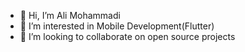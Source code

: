 - 👋 Hi, I’m Ali Mohammadi  
- 👀 I’m interested in Mobile Development(Flutter)
- 💞️ I’m looking to collaborate on open source projects

<!---
alimcomp/alimcomp is a ✨ special ✨ repository because its `README.md` (this file) appears on your GitHub profile.
You can click the Preview link to take a look at your changes.
--->
